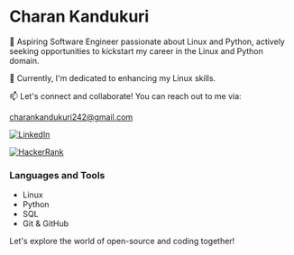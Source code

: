 

<!--
**Charan513/Charan513** is a ✨ _special_ ✨ repository because its `README.md` (this file) appears on your GitHub profile.

Here are some ideas to get you started:

- 🔭 I’m currently working on ...
- 🌱 I’m currently learning ...
- 👯 I’m looking to collaborate on ...
- 🤔 I’m looking for help with ...
- 💬 Ask me about ...
- 📫 How to reach me: ...
- 😄 Pronouns: ...
- ⚡ Fun fact: ...
-->

  # Charan Kandukuri

🔭 Aspiring Software Engineer passionate about Linux and Python, actively seeking opportunities to kickstart my career in the Linux and Python domain.

🌱 Currently, I'm dedicated to enhancing my Linux skills.

📫 Let's connect and collaborate! You can reach out to me via: 

[charankandukuri242@gmail.com](mailto:charankandukuri242@gmail.com)

[![LinkedIn](https://img.shields.io/badge/LinkedIn-Connect%20with%20Me-blue?logo=linkedin&style=flat)](https://www.linkedin.com/in/charankandukuri/)

[![HackerRank](https://img.shields.io/badge/HackerRank-Check%20my%20Solutions-brightgreen?logo=hackerrank&style=flat)](https://www.hackerrank.com/charankandukuri3)

### Languages and Tools

- Linux
- Python
- SQL
- Git & GitHub

Let's explore the world of open-source and coding together!













